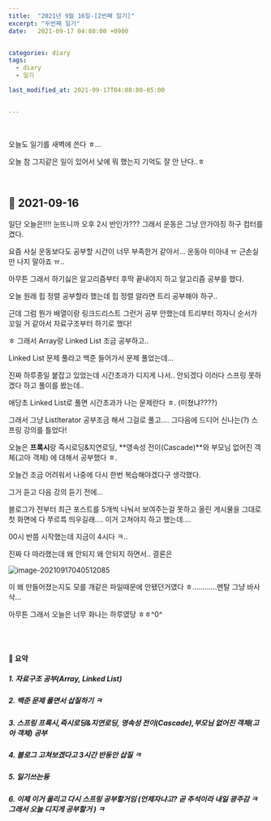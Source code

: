 ```yaml
---
title:  "2021년 9월 16일-[2번째 일기]"
excerpt: "두번째 일기"
date:   2021-09-17 04:08:00 +0900


categories: diary
tags:
  - diary
  - 일기

last_modified_at: 2021-09-17T04:08:00-05:00


---
```


<br/>

오늘도 일기를 새벽에 쓴다 ㅎ...

오늘 참 그지같은 일이 있어서 낮에 뭐 했는지 기억도 잘 안 난다..ㅎ

<br/>

## 🧾 2021-09-16 

일단 오늘은!!!! 눈뜨니까 오후 2시 반인가??? 그래서 운동은 그냥 안가야징 하구 컴터를 켰다. 

요즘 사실 운동보다도 공부할 시간이 너무 부족한거 같아서... 운동아 미아내 ㅠ 근손실만 나지 말아죠 ㅠ..

아무튼 그래서 하기싫은 알고리즘부터 후딱 끝내야지 하고 알고리즘 공부를 했다.

오늘 원래 힙 정렬 공부할라 했는데 힙 정렬 알라면 트리 공부해야 하구.. 

근데 그럼 뭔가 배열이랑 링크드리스트 그런거 공부 안했는데 트리부터 하자니 순서가 꼬일 거 같아서 자료구조부터 하기로 했다! 

ㅎ 그래서 Array랑 Linked List 조금 공부하고..

Linked List 문제 풀라고 백준 들어가서 문제 풀었는데... 

진짜 하루종일 붙잡고 있었는데 시간초과가 디지게 나서.. 안되겠다 이러다 스프링 못하겠다 하고 풀이를 봤는데..

애당초 Linked List로 풀면 시간초과가 나는 문제란다 ㅎ. (미쳤냐????)

그래서 그냥 ListIterator 공부조금 해서 그걸로 풀고.... 그다음에 드디어 신나는(?) 스프링 강의를 틀었다!

오늘은 **프록시**랑 즉시로딩&지연로딩, **영속성 전이(Cascade)**와 부모님 없어진 객체(고아 객체) 에 대해서 공부했다 ㅎ. 

오늘건 조금 어려워서 나중에 다시 한번 복습해야겠다구 생각했다.

그거 듣고 다음 강의 듣기 전에... 

블로그가 전부터 최근 포스트를 5개씩 나눠서 보여주는걸 못하고 올린 게시물을 그대로 첫 화면에 다 쭈르륵 띄우길래.... 이거 고쳐야지 하고 했는데.... 

00시 반쯤 시작했는데 지금이 4시다 ㅋ..

진짜 다 따라했는데 왜 안되지 왜 안되지 하면서.. 결론은

![image-20210917040512085](https://raw.githubusercontent.com/ShinDongHun1/image_repo/main/img/image-20210917040512085.png)



이 왜 만들어졌는지도 모를 개같은 파일때문에 안됐던거였다 ㅎ............멘탈 그냥 바사삭...

아무튼 그래서 오늘은 너무 화나는 하루였당 ㅎㅎ^0^

<br/>

<br/>

#### 🧾 요약

##### 1. 자료구조 공부(Array, Linked List)

##### 2. 백준 문제 풀면서 삽질하기 ㅋ

##### 3. 스프링 **프록시**,즉시로딩&지연로딩, **영속성 전이(Cascade)**,부모님 없어진 객체(고아 객체) 공부

##### 4. 블로그 고쳐보겠다고 3시간 반동안 삽질 ㅋ

##### 5. 일기쓰는듕

##### 6. 이제 이거 올리고 다시 스프링 공부할거임 (언제자냐고? 곧 추석이라 내일 광주감 ㅋ 그래서 오늘 디지게 공부할거 ) ㅋ




